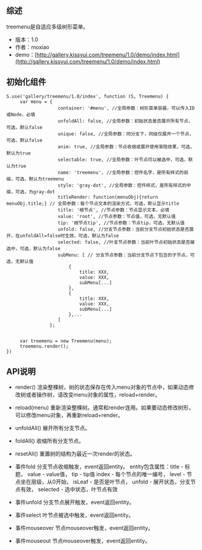 ## 综述

treemenu是自适应多级树形菜单。

* 版本：1.0
* 作者：moxiao
* demo：[http://gallery.kissyui.com/treemenu/1.0/demo/index.html](http://gallery.kissyui.com/treemenu/1.0/demo/index.html)

## 初始化组件
    S.use('gallery/treemenu/1.0/index', function (S, Treemenu) {
         var menu = {
                       container: '#menu', //全局参数：树形菜单容器，可以传入ID或Node，必填
                       unfoldAll: false, //全局参数：初始状态是否展开所有节点，可选，默认false
                       unique: false, //全局参数：同分支下，同级仅展开一个节点，可选，默认false
                       anim: true, //全局参数：节点收缩或展开使用渐隐效果，可选，默认为true
                       selectable: true, //全局参数：叶节点可以被选中，可选，默认为true
                       name: 'treemenu', //全局参数：控件名字，是所有样式的前缀，可选，默认为treemenu
                       style: 'gray-dot', //全局参数：控件样式，是所有样式的中缀，可选，为gray-dot
                       titleRender: function(menuObj){return menuObj.title;} // 全局参数：每个节点文本的渲染方式，可选，默认显示title
                       title: '根节点', //节点参数：节点显示文本，必填
                       value: 'root', //节点参数：节点值，可选，无默认值
                       tip: '根节点tip', //节点参数：节点tip，可选，无默认值
                       unfold: false, //分支节点参数：当前分支节点初始状态是否展开，在unfoldAll=false时生效，可选，默认为false
                       selected: false, //叶支节点参数：当前叶节点初始状态是否被选中，可选，默认为false
                       subMenu: [ // 分支节点参数：当前分支节点下包含的子节点，可选，无默认值
                           {
                               title: XXX,
                               value: XXX,
                               subMenu[...]
                           },
                           {
                               title: XXX,
                               value: XXX,
                               subMenu[...]
                           },...
                       ] 
                    };


         var treemenu = new Treemenu(menu);
         treemenu.render();
    })

## API说明

* render()
    渲染整棵树，树的状态保存在传入menu对象的节点中，如果动态修改树或者操作树，请改变menu对象的属性，reload+render。

* reload(menu)
        重新渲染整棵树。通常和render连用。如果要动态修改树形，可以修改menu对象，再重新reload+render。

* unfoldAll()
        展开所有分支节点。

* foldAll()
        收缩所有分支节点。

* resetAll()
        重置树的结构为最近一次render的状态。

* 事件fold
        分支节点收缩触发，event返回entity。
        entity包含属性：title - 标题，
                        value - value值，
                        tip - tip值
                        index - 每个节点的唯一编号，
                        level - 节点坐在层级，从0开始，
                        isLeaf - 是否是叶节点，
                        unfold - 展开状态，分支节点有效，
                        selected - 选中状态，叶节点有效

* 事件unfold
        分支节点展开触发，event返回entity。

* 事件select
        叶节点被选中触发，event返回entity。

* 事件mouseover
        节点mouseover触发，event返回entity。
  
* 事件mouseout
        节点mouseover触发，event返回entity。
  